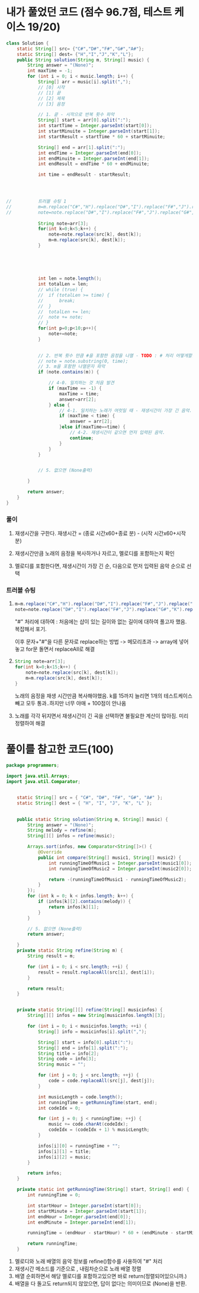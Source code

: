 # 내가 풀었던 코드 (점수 96.7점, 테스트 케이스 19/20)

```JAVA
class Solution {
    static String[] src= {"C#","D#","F#","G#","A#"};
	static String[] dest= {"H","I","J","K","L"};
    public String solution(String m, String[] music) {
     	String answer = "(None)";
		int maxTime = -1;
		for (int i = 0; i < music.length; i++) {
			String[] arr = music[i].split(",");
			// [0] 시작
			// [1] 끝
			// [2] 제목
			// [3] 음정

			// 1. 끝 - 시작으로 반복 횟수 파악
			String[] start = arr[0].split(":");
			int startTime = Integer.parseInt(start[0]);
			int startMinuite = Integer.parseInt(start[1]);
			int startResult = startTime * 60 + startMinuite;

			String[] end = arr[1].split(":");
			int endTime = Integer.parseInt(end[0]);
			int endMinuite = Integer.parseInt(end[1]);
			int endResult = endTime * 60 + endMinuite;

			int time = endResult - startResult;
            



//			트러블 슈팅 1			
//			m=m.replace("C#","H").replace("D#","I").replace("F#","J").replace("G#","K").replace("A#","L");
//			note=note.replace("D#","I").replace("F#","J").replace("G#","K").replace("A#","L");			
			
			String note=arr[3];
			for(int k=0;k<5;k++) {
				note=note.replace(src[k], dest[k]);
				m=m.replace(src[k], dest[k]);
			}
			
			
			
			
			
			int len = note.length();
			int totalLen = len;
			// while (true) {
			// 	if (totalLen >= time) {
			// 		break;
			// 	}
			// 	totalLen += len;
			// 	note += note;
			// }
            for(int p=0;p<10;p++){
                note+=note;
            }
    

			// 2. 반복 횟수 만큼 #을 포함한 음정을 나열 - TODO : # 처리 어떻게할것인가? 
			// note = note.substring(0, time);
			// 3. m을 포함한 나열문자 파악
			if (note.contains(m)) {

				// 4-0. 일치하는 것 처음 발견
				if (maxTime == -1) {
					maxTime = time;
					answer=arr[2];
				} else {
					// 4-1. 일치하는 노래가 여럿일 때 - 재생시간이 가장 긴 음악.
					if (maxTime < time) {
						answer = arr[2];
					}else if(maxTime==time) {
						// 4-2. 재생시간이 같으면 먼저 입력된 음악.
						continue;
					}
				}
			}


			// 5. 없으면 (None출력)

		}

		return answer;
    }
}
```

### 풀이

1. 재생시간을 구한다. 재생시간 = (종료 시간x60+종료 분) - (시작 시간x60+시작 분)

2. 재생시간만큼 노래의 음정을 복사하거나 자르고, 멜로디를 포함하는지 확인

3. 멜로디를 포함한다면, 재생시간이 가장 긴 순, 다음으로 먼저 입력된 음악 순으로 선택

   





### 트러블 슈팅

1. ```JAVA
   m=m.replace("C#","H").replace("D#","I").replace("F#","J").replace("G#","K").replace("A#","L");
   note=note.replace("D#","I").replace("F#","J").replace("G#","K").replace("A#","L");	
   ```

   "#" 처리에 대하여 : 처음에는 샵이 있는 길이와 없는 길이에 대하여 풀고자 했음. 복잡해서 포기.

   이후 문자+"#"을 다른 문자로 replace하는 방법 -> 메모리초과 -> array에 넣어놓고 for문 돌면서 replaceAll로 해결

   

2. ```java
   String note=arr[3];
   for(int k=0;k<15;k++) {
       note=note.replace(src[k], dest[k]);
       m=m.replace(src[k], dest[k]);
   }
   ```

   노래의 음정을 재생 시간만큼 복사해야했음. k를 15까지 늘리면 1개의 테스트케이스 빼고 모두 통과..하지만 너무 야매 + 100점이 안나옴



3. 노래를 각각 뒤지면서 재생시간이 긴 곡을 선택하면 불필요한 계산이 많아짐. 미리 정렬하여 해결





# 풀이를 참고한 코드(100)

```java
package programmers;

import java.util.Arrays;
import java.util.Comparator;


	static String[] src = { "C#", "D#", "F#", "G#", "A#" };
	static String[] dest = { "H", "I", "J", "K", "L" };

	
	public static String solution(String m, String[] music) {
		String answer = "(None)";
		String melody = refine(m);
		String[][] infos = refine(music);

		Arrays.sort(infos, new Comparator<String[]>() {
			@Override
			public int compare(String[] music1, String[] music2) {
				int runningTimeOfMusic1 = Integer.parseInt(music1[0]);
				int runningTimeOfMusic2 = Integer.parseInt(music2[0]);

				return -(runningTimeOfMusic1 - runningTimeOfMusic2);
			}
		});
		for (int k = 0; k < infos.length; k++) {
			if (infos[k][2].contains(melody)) {
				return infos[k][1];
			}
		}

		// 5. 없으면 (None출력)
		return answer;

	}
	private static String refine(String m) {
		String result = m;

		for (int i = 0; i < src.length; ++i) {
			result = result.replaceAll(src[i], dest[i]);
		}

		return result;
	}


	private static String[][] refine(String[] musicinfos) {
		String[][] infos = new String[musicinfos.length][3];

		for (int i = 0; i < musicinfos.length; ++i) {
			String[] info = musicinfos[i].split(",");

			String[] start = info[0].split(":");
			String[] end = info[1].split(":");
			String title = info[2];
			String code = info[3];
			String music = "";

			for (int j = 0; j < src.length; ++j) {
				code = code.replaceAll(src[j], dest[j]);
			}

			int musicLength = code.length();
			int runningTime = getRunningTime(start, end);
			int codeIdx = 0;

			for (int j = 0; j < runningTime; ++j) {
				music += code.charAt(codeIdx);
				codeIdx = (codeIdx + 1) % musicLength;
			}

			infos[i][0] = runningTime + "";
			infos[i][1] = title;
			infos[i][2] = music;
		}

		return infos;
	}

	private static int getRunningTime(String[] start, String[] end) {
		int runningTime = 0;

		int startHour = Integer.parseInt(start[0]);
		int startMinute = Integer.parseInt(start[1]);
		int endHour = Integer.parseInt(end[0]);
		int endMinute = Integer.parseInt(end[1]);

		runningTime = (endHour - startHour) * 60 + (endMinute - startMinute);

		return runningTime;
	}


```

1. 멜로디와 노래 배열의 음악 정보를 refine()함수를 사용하여 "#" 처리
2. 재생시간 메소드를 기준으로 , 내림차순으로 노래 배열 정렬
3. 배열 순회하면서 해당 멜로디를 포함하고있으면 바로 return(정렬되어있으니까.)
4. 배열을 다 돌고도 return되지 않았으면, 답이 없다는 의미이므로 (None)을 반환.
